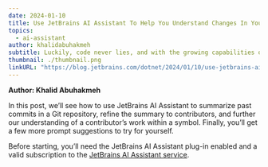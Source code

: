 ```yaml
---
date: 2024-01-10
title: Use JetBrains AI Assistant To Help You Understand Changes In Your Code
topics:
  - ai-assistant
author: khalidabuhakmeh
subtitle: Luckily, code never lies, and with the growing capabilities of LLMs and AI Assistants to parse and summarize input, we can start to focus our understanding of prior work and make plans to extend or modify a codebase.
thumbnail: ./thumbnail.png
linkURL: "https://blog.jetbrains.com/dotnet/2024/01/10/use-jetbrains-ai-assistant-to-help-you-understand-changes-in-your-code/"
---
```


**Author: Khalid Abuhakmeh**

In this post, we’ll see how to use JetBrains AI Assistant to summarize past commits in a Git repository, refine the summary to contributors, and further our understanding of a contributor’s work within a symbol. Finally, you’ll get a few more prompt suggestions to try for yourself.

Before starting, you’ll need the JetBrains AI Assistant plug-in enabled and a valid subscription to the [JetBrains AI Assistant service](https://www.jetbrains.com/ai/).
